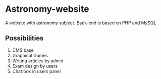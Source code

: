 # Astronomy-website
A website with astronomy subject. Back-end is based on PHP and MySQL
## Possibilities
1. CMS base
2. Graphical Games
3. Writing articles by admin
4. Exam design by users
5. Chat box in users panel

